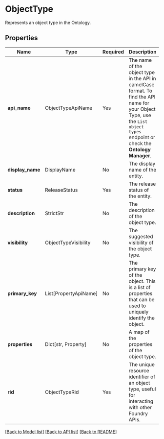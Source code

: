 # ObjectType

Represents an object type in the Ontology.

## Properties
Name | Type | Required | Description |
------------ | ------------- | ------------- | ------------- |
**api_name** | ObjectTypeApiName | Yes | The name of the object type in the API in camelCase format. To find the API name for your Object Type, use the `List object types` endpoint or check the **Ontology Manager**.  |
**display_name** | DisplayName | No | The display name of the entity. |
**status** | ReleaseStatus | Yes | The release status of the entity. |
**description** | StrictStr | No | The description of the object type. |
**visibility** | ObjectTypeVisibility | No | The suggested visibility of the object type. |
**primary_key** | List[PropertyApiName] | No | The primary key of the object. This is a list of properties that can be used to uniquely identify the object. |
**properties** | Dict[str, Property] | No | A map of the properties of the object type. |
**rid** | ObjectTypeRid | Yes | The unique resource identifier of an object type, useful for interacting with other Foundry APIs. |


[[Back to Model list]](../../README.md#documentation-for-models) [[Back to API list]](../../README.md#documentation-for-api-endpoints) [[Back to README]](../../README.md)
